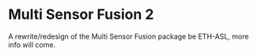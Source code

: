# Multi Sensor Fusion 2
A rewrite/redesign of the Multi Sensor Fusion package be ETH-ASL, more info will come.
